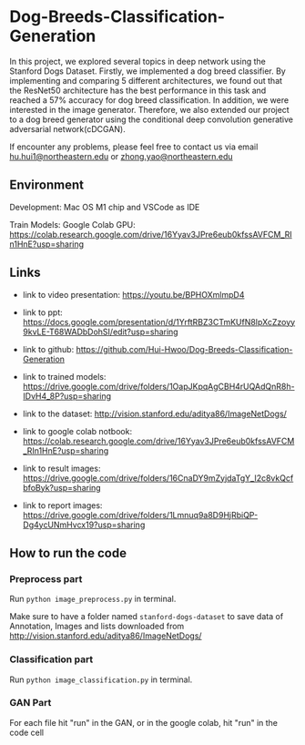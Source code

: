 # Dog-Breeds-Classification-Generation

In this project, we explored several topics in deep network using the Stanford Dogs Dataset. Firstly, we implemented a dog breed classifier. By implementing and comparing 5 different architectures, we found out that the ResNet50 architecture has the best performance in this task and reached a 57% accuracy for dog breed classification. In addition, we were interested in the image generator. Therefore, we also extended our project to a dog breed generator using the conditional deep convolution generative adversarial network(cDCGAN).

If encounter any problems, please feel free to contact us via email hu.hui1@northeastern.edu or zhong.yao@northeastern.edu


## Environment

Development: Mac OS M1 chip and VSCode as IDE

Train Models: Google Colab GPU: https://colab.research.google.com/drive/16Yyav3JPre6eub0kfssAVFCM_RIn1HnE?usp=sharing

## Links

- link to video presentation: https://youtu.be/BPHOXmlmpD4

- link to ppt: https://docs.google.com/presentation/d/1YrftRBZ3CTmKUfN8IpXcZzoyy9kvLE-T68WADbDohSI/edit?usp=sharing

- link to github: https://github.com/Hui-Hwoo/Dog-Breeds-Classification-Generation

- link to trained models: https://drive.google.com/drive/folders/1OapJKpqAgCBH4rUQAdQnR8h-IDvH4_8P?usp=sharing

- link to the dataset: http://vision.stanford.edu/aditya86/ImageNetDogs/

- link to google colab notbook: https://colab.research.google.com/drive/16Yyav3JPre6eub0kfssAVFCM_RIn1HnE?usp=sharing

- link to result images: https://drive.google.com/drive/folders/16CnaDY9mZyjdaTgY_I2c8vkQcfbfoByk?usp=sharing

- link to report images: https://drive.google.com/drive/folders/1Lmnuq9a8D9HjRbiQP-Dg4ycUNmHvcx19?usp=sharing

## How to run the code


### Preprocess part

Run `python image_preprocess.py` in terminal.

Make sure to have a folder named `stanford-dogs-dataset` to save data of Annotation, Images and lists downloaded from http://vision.stanford.edu/aditya86/ImageNetDogs/

### Classification part

Run `python image_classification.py` in terminal.

### GAN Part

For each file hit "run" in the GAN, or in the google colab, hit "run" in the code cell

